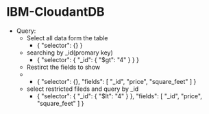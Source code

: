 # IBM-CloudantDB
- Query:
  - Select all data form the table
    - {
       "selector": {}
      }
  - searching by _id(promary key)
    - {
   "selector": {
      "_id": {
         "$gt": "4"
      }
   }
}
  - Restirct the fields to show
  -   - {
   "selector": {},
   "fields": [
      "_id",
      "price",
      "square_feet"
   ]
}
  - select restricted fileds and query by _id
    - {
   "selector": {
   "_id": {
         "$lt": "4"
      }
   },
   "fields": [
      "_id",
      "price",
      "square_feet"
   ]
}
